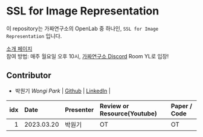 # SSL for Image Representation
이 repository는 가짜연구소의 OpenLab 중 하나인, ```SSL for Image Representation``` 입니다.

[소개 페이지](https://www.notion.so/chanrankim/SSL-for-Image-Representation-0574c45b4674428b94149c41cd724f30?pvs=4) <br/>
참여 방법: 매주 월요일 오후 10시, [가짜연구소 Discord](https://discord.gg/sDgnqYWA3G) Room YL로 입장!

## Contributor
- 박원기 _Wongi Park_ | [Github](https://github.com/kalelpark) | [LinkedIn](https://www.linkedin.com/in/wongipark/) |

| idx |    Date    | Presenter | Review or Resource(Youtube) | Paper / Code |
|----:|:-----------|:----------|:-----------------|:------------ |
| 1   | 2023.03.20| 박원기    | OT | OT |
